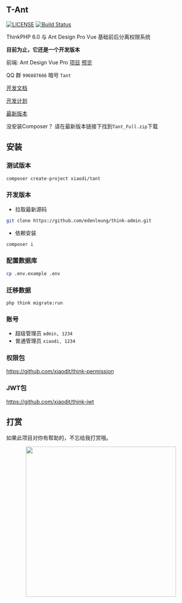 ## T-Ant
[![LICENSE](https://img.shields.io/badge/license-Anti%20996-blue.svg)](https://github.com/996icu/996.ICU/blob/master/LICENSE)
[![Build Status](https://travis-ci.org/edenleung/think-admin.svg?branch=6.0)](https://travis-ci.org/edenleung/think-admin)

ThinkPHP 6.0 与 Ant Design Pro Vue 基础前后分离权限系统

**目前为止，它还是一个开发版本**

前端: 
Ant Design Vue Pro [项目](https://github.com/xiaodit/think-ant-vue) [预览](https://preview.wfunc.com)

QQ 群 `996887666` 暗号 `Tant`

[开发文档](https://doc.wfunc.com/)

[开发计划](https://github.com/edenleung/think-admin/projects/1)

[最新版本](https://github.com/edenleung/think-admin/releases/latest)

没安装Composer？ 请在最新版本链接下找到`Tant_Full.zip`下载

## 安装
### 测试版本
```sh
composer create-project xiaodi/tant
```

### 开发版本
- 拉取最新源码
```sh
git clone https://github.com/edenleung/think-admin.git
```

- 依赖安装
```sh
composer i
```
### 配置数据库
```sh
cp .env.example .env
```

### 迁移数据
```
php think migrate:run
```

### 账号
* 超级管理员 `admin, 1234` 
* 普通管理员 `xiaodi, 1234`

### 权限包
https://github.com/xiaodit/think-permission

### JWT包
https://github.com/xiaodit/think-jwt

## 打赏
如果此项目对你有帮助的，不忘给我打赏哦。

<div align=center>
    <img src="https://camo.githubusercontent.com/221cd3f58c9bf8058e52c40fd74b5a4a671f745f/68747470733a2f2f7777772e7869616f64696d2e636f6d2f696d616765732f7765636861747061792e6a706567" width="400" height="400" />
</div>


